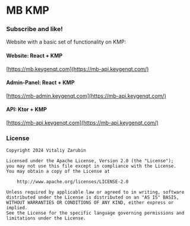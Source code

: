 # MB KMP

### Subscribe and like! <img src="https://github.com/keygenqt/aurora-cli/blob/main/data/star.gif" width="16px"/>

Website with a basic set of functionality on KMP:

#### Website: React + KMP

[https://mb.keygenqt.com](https://mb-api.keygenqt.com/)

#### Admin-Panel: React + KMP

[https://mb-admin.keygenqt.com](https://mb-api.keygenqt.com/)

#### API: Ktor + KMP

[https://mb-api.keygenqt.com](https://mb-api.keygenqt.com/)

### License

```
Copyright 2024 Vitaliy Zarubin

Licensed under the Apache License, Version 2.0 (the "License");
you may not use this file except in compliance with the License.
You may obtain a copy of the License at

    http://www.apache.org/licenses/LICENSE-2.0

Unless required by applicable law or agreed to in writing, software
distributed under the License is distributed on an "AS IS" BASIS,
WITHOUT WARRANTIES OR CONDITIONS OF ANY KIND, either express or implied.
See the License for the specific language governing permissions and
limitations under the License.
```
